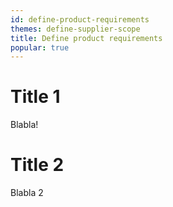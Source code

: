 ```yaml
---
id: define-product-requirements
themes: define-supplier-scope
title: Define product requirements
popular: true
---
```


# Title 1

Blabla!

# Title 2

Blabla 2
